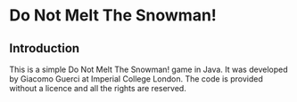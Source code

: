 Do Not Melt The Snowman!
================

Introduction
--------------------------
This is a simple Do Not Melt The Snowman! game in Java.
It was developed by Giacomo Guerci at Imperial College London.
The code is provided without a licence and all the rights are reserved.
